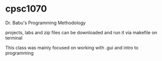 # cpsc1070
Dr. Babu's Programming Methodology

projects, labs and zip files can be downloaded and run it via makefile on terminal

This class was mainly focused on working with .gui and intro to programming

